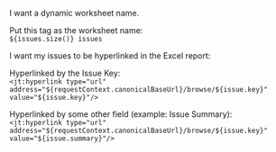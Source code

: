 I want a dynamic worksheet name.  

Put this tag as the worksheet name:  
`${issues.size()} issues`

I want my issues to be hyperlinked in the Excel report:

Hyperlinked by the Issue Key:  
`<jt:hyperlink type="url" address="${requestContext.canonicalBaseUrl}/browse/${issue.key}" value="${issue.key}"/>` 

Hyperlinked by some other field (example: Issue Summary):  
`<jt:hyperlink type="url" address="${requestContext.canonicalBaseUrl}/browse/${issue.key}" value="${issue.summary}"/>`

